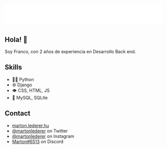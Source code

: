 <h1 align="center">
  <img src="https://raw.githubusercontent.com/martonlederer/martonlederer/master/name.svg" alt="Franco Gidaszewski" />
</h1>

## Hola! 👋
Soy Franco, con 2 años de experiencia en Desarrollo Back end.

## Skills
- 👨‍💻 Python
- ⚙️ Django
- 👁️ CSS, HTML, JS
- 💽 MySQL, SQLite

## Contact
- [marton.lederer.hu](https://marton.lederer.hu)
- [@martonlederer](https://twitter.com/martonlederer) on Twitter
- [@martonlederer](https://twitter.com/instagram) on Instagram
- [Marton#6513](./) on Discord
